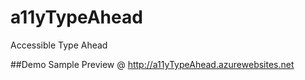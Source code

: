 # a11yTypeAhead
Accessible Type Ahead

##Demo
Sample Preview @ <a href="http://a11yTypeAheead.azurewebsites.net/">http://a11yTypeAhead.azurewebsites.net</a>
